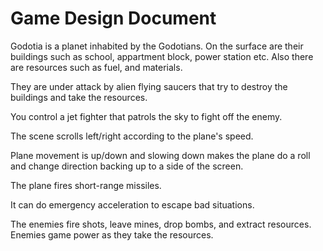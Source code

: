 # Game Design Document

Godotia is a planet inhabited by the Godotians. On the surface are their buildings such as school, appartment block, power station etc.
Also there are resources such as fuel, and materials.

They are under attack by alien flying saucers that try to destroy the buildings and take the resources.

You control a jet fighter that patrols the sky to fight off the enemy.

The scene scrolls left/right according to the plane's speed.

Plane movement is up/down and slowing down makes the plane do a roll and change direction backing up to a side of the screen.

The plane fires short-range missiles.

It can do emergency acceleration to escape bad situations.

The enemies fire shots, leave mines, drop bombs, and extract resources.
Enemies game power as they take the resources.
